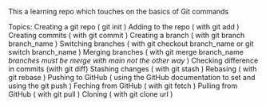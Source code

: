 This a learning repo which touches on the basics of Git commands

Topics:
Creating a git repo ( git init )
Adding to the repo ( with git add )
Creating commits ( with git commit )
Creating a branch ( with git branch branch_name )
Switching branches ( with git checkout branch_name or git switch branch_name )
Merging branches ( with git merge branch_name *branches must be merge with main not the other way* )
Checking difference in commits (with git diff)
Stashing changes ( with git stash )
Rebasing ( with git rebase )
Pushing to GitHub ( using the GitHub documentation to set and using the git push )
Feching from GitHub ( with git fetch )
Pulling from GitHub ( with git pull )
Cloning ( with git clone url )

